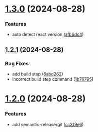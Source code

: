 # [1.3.0](https://github.com/nekochan0122/config/compare/v1.2.1...v1.3.0) (2024-08-28)


### Features

* auto detect react version ([afb6dc4](https://github.com/nekochan0122/config/commit/afb6dc4177b9bde32d2bd8b42eae17c34b3934a6))

## [1.2.1](https://github.com/nekochan0122/config/compare/v1.2.0...v1.2.1) (2024-08-28)


### Bug Fixes

* add build step ([6abd262](https://github.com/nekochan0122/config/commit/6abd262a14096e60dba1ecb3330a0f9cfac0a614))
* incorrect build step command ([1b76795](https://github.com/nekochan0122/config/commit/1b76795a391939f6a6b8b960a1c553ef2c7dd36f))

# [1.2.0](https://github.com/nekochan0122/config/compare/v1.1.1...v1.2.0) (2024-08-28)


### Features

* add semantic-release/git ([cc319e6](https://github.com/nekochan0122/config/commit/cc319e6d9c19a739da0a4fe529cbf4a4507ab64c))
